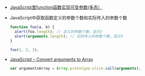 * [JavaScript里function函数实现可变参数(多态）](https://www.oschina.net/question/54100_15938)

* JavaScript中获取函数定义的参数个数和实际传入的参数个数
  ```js
  function foo(a, b) {
    alert(foo.length); // 定义的参数个数，显示2
    alert(arguments.length); // 实际传入的参数个数，显示3
  }
 
  foo(1, 2, 3);
  ```

* [JavaScript – Convert arguments to Array](https://www.hacksparrow.com/javascript-convert-arguments-to-array.html)
  ```js
  var argumentsArray = Array.prototype.slice.call(arguments);
  ```
